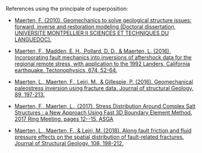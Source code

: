 References using the principale of superposition:

- [Maerten, F. (2010). Geomechanics to solve geological structure issues: forward, inverse and restoration modeling (Doctoral dissertation, UNIVERSITE MONTPELLIER II SCIENCES ET TECHNIQUES DU LANGUEDOC).](https://tel.archives-ouvertes.fr/file/index/docid/537899/filename/thesemaerten.pdf)

- [Maerten, F., Madden, E. H., Pollard, D. D., & Maerten, L. (2016). Incorporating fault mechanics into inversions of aftershock data for the regional remote stress, with application to the 1992 Landers, California earthquake. Tectonophysics, 674, 52-64.](https://www.sciencedirect.com/science/article/abs/pii/S0040195116000731)

- [Maerten, L., Maerten, F., Lejri, M., & Gillespie, P. (2016). Geomechanical paleostress inversion using fracture data. Journal of structural Geology, 89, 197-213.](https://www.sciencedirect.com/science/article/abs/pii/S0191814116300839)

- [Maerten, F., Maerten, L., (2017). Stress Distribution Around Complex Salt Structures : a New Approach Using Fast 3D Boundary Element Method. 2017 Ring Meeting, pages 12--15, ASGA](https://www.ring-team.org/component/liad/?view=pub&id=4785)

- [Maerten, L., Maerten, F., & Lejri, M. (2018). Along fault friction and fluid pressure effects on the spatial distribution of fault-related fractures. Journal of Structural Geology, 108, 198-212.](https://www.sciencedirect.com/science/article/abs/pii/S0191814117302316)
